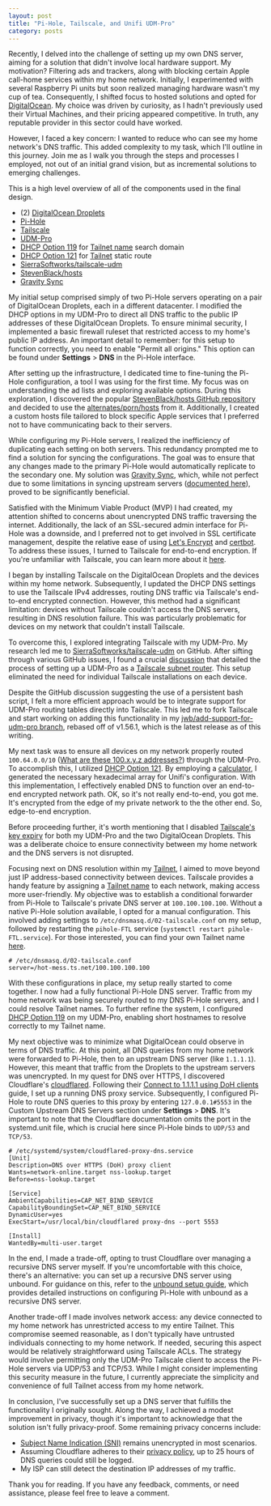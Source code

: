 ```yaml
---
layout: post
title: "Pi-Hole, Tailscale, and Unifi UDM-Pro"
category: posts
---
```


Recently, I delved into the challenge of setting up my own DNS server, aiming
for a solution that didn't involve local hardware support. My motivation?
Filtering ads and trackers, along with blocking certain Apple call-home services
within my home network. Initially, I experimented with several Raspberry Pi
units but soon realized managing hardware wasn't my cup of tea. Consequently, I
shifted focus to hosted solutions and opted for [DigitalOcean][26]. My choice
was driven by curiosity, as I hadn't previously used their Virtual Machines, and
their pricing appeared competitive. In truth, any reputable provider in this
sector could have worked.

However, I faced a key concern: I wanted to reduce who can see my home network's
DNS traffic.  This added complexity to my task, which I'll outline in this
journey. Join me as I walk you through the steps and processes I employed, not
out of an initial grand vision, but as incremental solutions to emerging
challenges.

This is a high level overview of all of the components used in the final design.

- (2) [DigitalOcean Droplets][2]
- [Pi-Hole][3]
- [Tailscale][4]
- [UDM-Pro][5]
- [DHCP Option 119][21] for [Tailnet name][20] search domain
- [DHCP Option 121][7] for [Tailnet][1] static route
- [SierraSoftworks/tailscale-udm][10]
- [StevenBlack/hosts][11]
- [Gravity Sync][13]

My initial setup comprised simply of two Pi-Hole servers operating on a pair of
DigitalOcean Droplets, each in a different datacenter. I modified the DHCP
options in my UDM-Pro to direct all DNS traffic to the public IP addresses of
these DigitalOcean Droplets. To ensure minimal security, I implemented a basic
firewall ruleset that restricted access to my home's public IP address. An
important detail to remember: for this setup to function correctly, you need to
enable "Permit all origins." This option can be found under **Settings** >
**DNS** in the Pi-Hole interface.

After setting up the infrastructure, I dedicated time to fine-tuning the Pi-Hole
configuration, a tool I was using for the first time. My focus was on
understanding the ad lists and exploring available options. During this
exploration, I discovered the popular [StevenBlack/hosts GitHub repository][11]
and decided to use the [alternates/porn/hosts][12] from it.  Additionally, I
created a custom hosts file tailored to block specific Apple services that I
preferred not to have communicating back to their servers.

While configuring my Pi-Hole servers, I realized the inefficiency of duplicating
each setting on both servers. This redundancy prompted me to find a solution for
syncing the configurations. The goal was to ensure that any changes made to the
primary Pi-Hole would automatically replicate to the secondary one. My solution
was [Gravity Sync][13], which, while not perfect due to some limitations in
syncing upstream servers ([documented here][22]), proved to be significantly
beneficial.

Satisfied with the Minimum Viable Product (MVP) I had created, my attention
shifted to concerns about unencrypted DNS traffic traversing the internet.
Additionally, the lack of an SSL-secured admin interface for Pi-Hole was a
downside, and I preferred not to get involved in SSL certificate management,
despite the relative ease of using [Let's Encrypt][14] and [certbot][15]. To
address these issues, I turned to Tailscale for end-to-end encryption. If you're
unfamiliar with Tailscale, you can learn more about it [here][16].

I began by installing Tailscale on the DigitalOcean Droplets and the devices
within my home network. Subsequently, I updated the DHCP DNS settings to use the
Tailscale IPv4 addresses, routing DNS traffic via Tailscale's end-to-end
encrypted connection. However, this method had a significant limitation: devices
without Tailscale couldn't access the DNS servers, resulting in DNS resolution
failure. This was particularly problematic for devices on my network that
couldn't install Tailscale.

To overcome this, I explored integrating Tailscale with my UDM-Pro. My research
led me to [SierraSoftworks/tailscale-udm][10] on GitHub. After sifting through
various GitHub issues, I found a crucial [discussion][9] that detailed the
process of setting up a UDM-Pro as a [Tailscale subnet router][18].  This setup
eliminated the need for individual Tailscale installations on each device.

Despite the GitHub discussion suggesting the use of a persistent bash script, I
felt a more efficient approach would be to integrate support for UDM-Pro routing
tables directly into Tailscale. This led me to fork Tailscale and start working
on adding this functionality in my [jwb/add-support-for-udm-pro branch][23],
rebased off of v1.56.1, which is the latest release as of this writing.

My next task was to ensure all devices on my network properly routed
`100.64.0.0/10` ([What are these 100.x.y.z addresses?][19]) through the UDM-Pro.
To accomplish this, I utilized [DHCP Option 121][7]. By employing a
[calculator][6], I generated the necessary hexadecimal array for Unifi's
configuration. With this implementation, I effectively enabled DNS to function
over an end-to-end encrypted network path. OK, so it's not really end-to-end,
you got me. It's encrypted from the edge of my private network to the the other
end. So, edge-to-end encryption.

Before proceeding further, it's worth mentioning that I disabled [Tailscale's
key expiry][27] for both my UDM-Pro and the two DigitalOcean Droplets. This was
a deliberate choice to ensure connectivity between my home network and the DNS
servers is not disrupted.

Focusing next on DNS resolution within my [Tailnet][1], I aimed to move beyond
just IP address-based connectivity between devices. Tailscale provides a handy
feature by assigning a [Tailnet name][20] to each network, making access more
user-friendly. My objective was to establish a conditional forwarder from
Pi-Hole to Tailscale's private DNS server at `100.100.100.100`. Without a native
Pi-Hole solution available, I opted for a manual configuration. This involved
adding settings to `/etc/dnsmasq.d/02-tailscale.conf` on my setup, followed by
restarting the `pihole-FTL` service (`systemctl restart pihole-FTL.service`).
For those interested, you can find your own Tailnet name [here][24].

```text
# /etc/dnsmasq.d/02-tailscale.conf
server=/hot-mess.ts.net/100.100.100.100
```

With these configurations in place, my setup really started to come together. I
now had a fully functional Pi-Hole DNS server. Traffic from my home network was
being securely routed to my DNS Pi-Hole servers, and I could resolve Tailnet
names.  To further refine the system, I configured [DHCP Option 119][21] on my
UDM-Pro, enabling short hostnames to resolve correctly to my Tailnet name.

My next objective was to minimize what DigitalOcean could observe in terms of
DNS traffic. At this point, all DNS queries from my home network were forwarded
to Pi-Hole, then to an upstream DNS server (like `1.1.1.1`). However, this meant
that traffic from the Droplets to the upstream servers was unencrypted. In my
quest for DNS over HTTPS, I discovered Cloudflare's [cloudflared][8].  Following
their [Connect to 1.1.1.1 using DoH clients][8] guide, I set up a running DNS
proxy service. Subsequently, I configured Pi-Hole to route DNS queries to this
proxy by entering `127.0.0.1#5553` in the Custom Upstream DNS Servers section
under **Settings** > **DNS**. It's important to note that the Cloudflare
documentation omits the port in the systemd.unit file, which is crucial here
since Pi-Hole binds to `UDP/53` and `TCP/53`.

```
# /etc/systemd/system/cloudflared-proxy-dns.service
[Unit]
Description=DNS over HTTPS (DoH) proxy client
Wants=network-online.target nss-lookup.target
Before=nss-lookup.target

[Service]
AmbientCapabilities=CAP_NET_BIND_SERVICE
CapabilityBoundingSet=CAP_NET_BIND_SERVICE
DynamicUser=yes
ExecStart=/usr/local/bin/cloudflared proxy-dns --port 5553

[Install]
WantedBy=multi-user.target
```

In the end, I made a trade-off, opting to trust Cloudflare over managing a
recursive DNS server myself. If you're uncomfortable with this choice, there's
an alternative: you can set up a recursive DNS server using unbound. For
guidance on this, refer to the [unbound setup guide][25], which provides
detailed instructions on configuring Pi-Hole with unbound as a recursive DNS
server.

Another trade-off I made involves network access: any device connected to my
home network has unrestricted access to my entire Tailnet. This compromise
seemed reasonable, as I don't typically have untrusted individuals connecting to
my home network. If needed, securing this aspect would be relatively
straightforward using Tailscale ACLs. The strategy would involve permitting only
the UDM-Pro Tailscale client to access the Pi-Hole servers via UDP/53 and
TCP/53. While I might consider implementing this security measure in the future,
I currently appreciate the simplicity and convenience of full Tailnet access
from my home network.

In conclusion, I've successfully set up a DNS server that fulfills the
functionality I originally sought. Along the way, I achieved a modest
improvement in privacy, though it's important to acknowledge that the solution
isn't fully privacy-proof. Some remaining privacy concerns include:

- [Subject Name Indication (SNI)][28] remains unencrypted in most scenarios.
- Assuming Cloudflare adheres to their [privacy policy][29], up to 25 hours of DNS queries could still be logged.
- My ISP can still detect the destination IP addresses of my traffic.

Thank you for reading. If you have any feedback, comments, or need assistance,
please feel free to leave a comment.

[1]: https://tailscale.com/kb/1136/tailnet/
[2]: https://www.digitalocean.com/products/droplets
[3]: https://pi-hole.net/
[4]: https://tailscale.com/
[5]: https://store.ui.com/us/en/products/udm-pro
[6]: https://www.medo64.com/2018/01/configuring-classless-static-route-option/
[7]: https://datatracker.ietf.org/doc/html/rfc3442
[8]: https://developers.cloudflare.com/1.1.1.1/encryption/dns-over-https/dns-over-https-client/
[9]: https://github.com/SierraSoftworks/tailscale-udm/discussions/51
[10]: https://github.com/SierraSoftworks/tailscale-udm
[11]: https://github.com/StevenBlack/hosts
[12]: https://github.com/StevenBlack/hosts/raw/master/alternates/porn/hosts
[13]: https://github.com/vmstan/gravity-sync
[14]: https://letsencrypt.org/
[15]: https://certbot.eff.org/
[16]: https://tailscale.com/kb/1151/what-is-tailscale
[18]: https://tailscale.com/kb/1019/subnets
[19]: https://tailscale.com/kb/1015/100.x-addresses
[20]: https://tailscale.com/kb/1217/tailnet-name
[21]: https://datatracker.ietf.org/doc/html/rfc3397
[22]: https://github.com/vmstan/gravity-sync/wiki#limitations
[23]: https://github.com/jasonwbarnett/tailscale/tree/jwb/add-support-for-udm-pro
[24]: https://login.tailscale.com/admin/dns
[25]: https://docs.pi-hole.net/guides/dns/unbound/
[26]: https://www.digitalocean.com/
[27]: https://tailscale.com/kb/1028/key-expiry
[28]: https://www.cloudflare.com/learning/ssl/what-is-sni/
[29]: https://www.cloudflare.com/privacypolicy/
